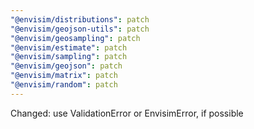 ```yaml
---
"@envisim/distributions": patch
"@envisim/geojson-utils": patch
"@envisim/geosampling": patch
"@envisim/estimate": patch
"@envisim/sampling": patch
"@envisim/geojson": patch
"@envisim/matrix": patch
"@envisim/random": patch
---
```


Changed: use ValidationError or EnvisimError, if possible
